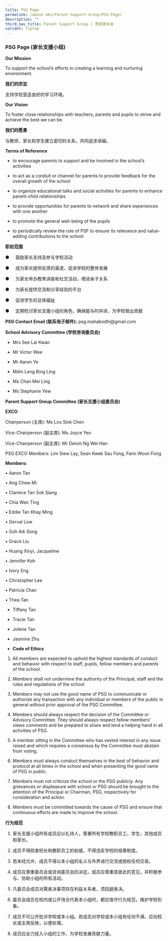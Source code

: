 ```yaml
---
title: PSG Page
permalink: /about-mbs/Parent-Support-Group/PSG-Page/
description: ""
third_nav_title: Parent Support Group | 菩提家长会
variant: tiptap
---
```

<h3>PSG Page (<strong>家长支援小组)</strong></h3>
<p><strong>Our Mission</strong>
</p>
<p>To support the school’s efforts in creating a learning and nurturing environment.</p>
<p><strong>我们的宗旨</strong>
</p>
<p>支持学校营造良好的学习环境。</p>
<p><strong>Our Vision</strong>
</p>
<p>To foster close relationships with teachers, parents and pupils to strive
and achieve the best we can be.</p>
<p><strong>我们的愿景</strong>
</p>
<p>与教师、家长和学生建立密切的关系，共同追求卓越。</p>
<p><strong>Terms of Reference</strong>
</p>
<ul data-tight="true" class="tight">
<li>
<p>to encourage parents to support and be involved in the school’s activities</p>
</li>
<li>
<p>to act as a conduit or channel for parents to provide feedback for the
overall growth of the school</p>
</li>
<li>
<p>to organize educational talks and social activities for parents to enhance
parent-child relationships</p>
</li>
<li>
<p>to provide opportunities for parents to network and share experiences
with one another</p>
</li>
<li>
<p>to promote the general well-being of the pupils</p>
</li>
<li>
<p>to periodically review the role of PSF to ensure its relevance and value-adding
contributions to the school</p>
</li>
</ul>
<p><strong>职权范围</strong>
</p>
<p>●&nbsp;&nbsp;&nbsp;&nbsp; 鼓励家长支持及参与学校活动</p>
<p>●&nbsp;&nbsp;&nbsp;&nbsp; 成为家长提供反馈的渠道，促进学校的整体发展</p>
<p>●&nbsp;&nbsp;&nbsp;&nbsp; 为家长举办教育讲座和社交活动，增进亲子关系</p>
<p>●&nbsp;&nbsp;&nbsp;&nbsp; 为家长提供交流和分享经验的平台</p>
<p>●&nbsp;&nbsp;&nbsp;&nbsp; 促进学生的总体福祉</p>
<p>●&nbsp;&nbsp;&nbsp;&nbsp; 定期检讨家长支援小组的角色，确保能与时并进，为学校做出贡献</p>
<p><strong>PSG Contact Email (联系电子邮件):</strong>&nbsp;psg.mahabodhi@gmail.com</p>
<p><strong>School Advisory Committee (学校咨询委员会)</strong>
</p>
<ul data-tight="true" class="tight">
<li>
<p>Mrs See Lai Kwan</p>
</li>
<li>
<p>Mr Victor Wee</p>
</li>
<li>
<p>Mr Aaron Ye</p>
</li>
<li>
<p>Mdm Leng Bing Ling</p>
</li>
<li>
<p>Ms Chan Mei Ling</p>
</li>
<li>
<p>Ms Stephanie Yew</p>
</li>
</ul>
<p><strong>Parent Support Group Committee (家长支援小组委员会)</strong>
</p>
<p><strong>EXCO </strong>
</p>
<p>Chairperson (主席): Ms Loo Siok Chen</p>
<p>Vice-Chairperson (副主席): Ms Joyce Yeo</p>
<p>Vice-Chairperson (副主席): Mr Delvin Ng Wei Han</p>
<p>PSG EXCO Members: Lim Siew Lay, Sean Kwek Sau Fong, Fann Woon Fong</p>
<p><strong>Members:</strong>
</p>
<p>• Aaron Tan</p>
<p>• Ang Chew Mi</p>
<p>• Clariece Tan Sok Siang</p>
<p>• Chia Wan Ting</p>
<p>• Eddie Tan Khay Ming</p>
<p>• Gerval Low</p>
<p>• Goh Aik Song</p>
<p>• Grace Liu</p>
<p>• Huang Xinyi, Jacqueline</p>
<p>• Jennifer Koh</p>
<p>• Ivory Eng</p>
<p>• Christopher Lee</p>
<p>• Patricia Chan</p>
<p>• Thea Tan</p>
<ul data-tight="true" class="tight">
<li>
<p>Tiffany Tan</p>
<p></p>
</li>
<li>
<p>Tracie Tan</p>
<p></p>
</li>
<li>
<p>Jolene Tan</p>
<p></p>
</li>
<li>
<p>Jasmine Zhu</p>
<p></p>
</li>
<li>
<p><strong>Code of Ethics</strong>
</p>
</li>
</ul>
<ol data-tight="true" class="tight">
<li>
<p>All members are expected to uphold the highest standards of conduct and
behavior with respect to staff, pupils, fellow members and parents of the
school.</p>
</li>
<li>
<p>Members shall not undermine the authority of the Principal, staff and
the rules and regulations of the school</p>
</li>
<li>
<p>Members may not use the good name of PSG to communicate or authorize any
transaction with any individual or members of the public in general without
prior approval of the PSG Committee.</p>
</li>
<li>
<p>Members should always respect the decision of the Committee or Advisory
Committee. They should always respect fellow members’ views comments and
be prepared to share and lend a helping hand in all activities of PSG.</p>
</li>
<li>
<p>A member sitting in the Committee who has vested interest in any issue
raised and which requires a consensus by the Committee must abstain from
voting.</p>
</li>
<li>
<p>Members must always conduct themselves in the best of behavior and protocol
at all times in the school and when presenting the good name of PSG in
public.</p>
</li>
<li>
<p>Members must not criticize the school or the PSG publicly. Any grievances
or displeasure with school or PSG should be brought to the attention of
the Principal or Chairman, PSG, respectively for consideration and action.</p>
</li>
<li>
<p>Members must be committed towards the cause of PSG and ensure that continuous
efforts are made to improve the school.</p>
</li>
</ol>
<p><strong>行为规范</strong>
</p>
<ol data-tight="true" class="tight">
<li>
<p>家长支援小组所有成员应以礼待人，尊重所有学校教职员工、学生、其他成员和家长。</p>
</li>
<li>
<p>成员不得损害校长和教职员工的权威，不得违反学校的规章制度。</p>
</li>
<li>
<p>若未经允许，成员不得以本小组的名义与外界进行交流或授权任何交易。</p>
</li>
<li>
<p>成员应尊重委员会或咨询委员会的决定。成员应尊重其彼此的意见，并积极参与、协助小组的所有活动。</p>
</li>
<li>
<p>凡委员会成员对需表决事项存在利益关系者，须回避表决。</p>
</li>
<li>
<p>委员会成员在校内或公开场合代表本小组时，都应恪守行为规范，维护学校形象。</p>
</li>
<li>
<p>成员不可公开批评学校或本小组。若成员对学校或本小组有任何不满，应向校长或主席反映，以便处理。</p>
</li>
<li>
<p>成员应全力投入小组的工作，为学校发展贡献力量。</p>
</li>
</ol>
<p></p>